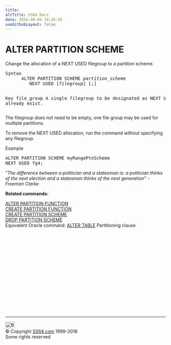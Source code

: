 ```yaml
---
title:
altTitle: SS64 Docs
date: 2016-09-04 19:26:55
useGithubLayout: false
---
```

<!-- #BeginLibraryItem "/Library/head_sql.lbi" --><!-- #EndLibraryItem --><h1>ALTER  PARTITION SCHEME</h1>
<p>Change the allocation of a NEXT USED filegroup to a partition scheme.</p>
<pre>Syntax
      ALTER PARTITION SCHEME <i>partition_scheme</i><br>         NEXT USED [<i>filegroup</i>] [;]

Key
   file_group     A single filegroup to be designated as NEXT USED. Must already exist.
</pre> 
<p>  The filegroup does not need to be empty, one file group may be used for multiple partitions. </p>
<p>To remove the NEXT USED allocation, run the command without specifying any  filegroup.</p>
<p>Example</p>
<pre>ALTER PARTITION SCHEME myRangePtnScheme<br>NEXT USED fg4;
</pre>
<p class="quote"><i>"The difference between a politician and a statesman is: a politician thinks of the next election and a statesman thinks of the next generation" -  Freeman Clarke</i></p>
<p><b>Related commands:</b></p>
<p>  <a href="ptnfunction_a.html">ALTER PARTITION FUNCTION</a><a href="ptnfunction_c.html"><br>
  CREATE PARTITION FUNCTION</a><br>
  <a href="ptnscheme_c.html">CREATE PARTITION SCHEME</a><br>
  <a href="ptnscheme_d.html">DROP PARTITION SCHEME</a>  <br>
Equivalent Oracle command:  <a href="../ora/table_a_part.html">ALTER TABLE</a> Partitioning clause</p><!-- #BeginLibraryItem "/Library/foot_sql.lbi" --><p>
<!-- ss64-sql -->
<ins class="adsbygoogle" style="display:inline-block;width:300px;height:250px" data-ad-client="ca-pub-6140977852749469" data-ad-slot="6953563613"></ins>
<script>
(adsbygoogle = window.adsbygoogle || []).push({});
</script></p>
<hr>
<div id="bl" class="footer"><a href="ptnscheme_a.html#"><img src="../images/top.png" width="30" height="22" alt="Back to the Top"></a></div>
<div id="br" class="footer, tagline">© Copyright <a href="http://ss64.com/">SS64.com</a> 1999-2016<br>
Some rights reserved</div><!-- #EndLibraryItem -->

